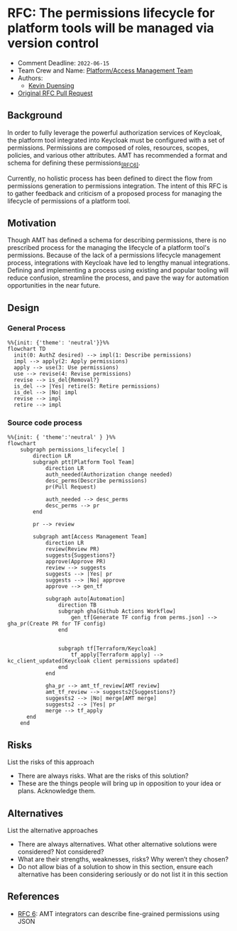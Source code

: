 # RFC: The permissions lifecycle for platform tools will be managed via version control

<!--
The title is what you want comments on. Use the active voice in a future tense.
Example:
    - The website will be built using the XZY framework
-->

* Comment Deadline: `2022-06-15`
* Team Crew and Name: [Platform/Access Management Team](https://dsva.slack.com/archives/C02GQ27HXQW)
* Authors:
  * [Kevin Duensing](https://github.com/kjduensing)
* [Original RFC Pull Request](https://github.com/department-of-veterans-affairs/va.gov-platform-arch/pull/-1)

## Background
In order to fully leverage the powerful authorization services of Keycloak, the platform tool integrated into Keycloak must be configured with a set of permissions. Permissions are composed of roles, resources, scopes, policies, and various other attributes. AMT has recommended a format and schema for defining these permissions<sub>[[RFC6]](https://vfs.atlassian.net/wiki/spaces/AMT/pages/2142011842/RFC+6+AMT+integrators+can+describe+fine-grained+permissions+using+JSON)</sub>.

Currently, no holistic process has been defined to direct the flow from permissions generation to permissions integration. The intent of this RFC is to gather feedback and criticism of a proposed process for managing the lifecycle of permissions of a platform tool.

## Motivation
Though AMT has defined a schema for describing permissions, there is no prescribed process for the managing the lifecycle of a platform tool's permissions. Because of the lack of a permissions lifecycle management process, integrations with Keycloak have led to lengthy manual integrations. Defining and implementing a process using existing and popular tooling will reduce confusion, streamline the process, and pave the way for automation opportunities in the near future. 

## Design
### General Process
```mermaid
%%{init: {'theme': 'neutral'}}%%
flowchart TD
  init(0: AuthZ desired) --> impl(1: Describe permissions)
  impl --> apply(2: Apply permissions)
  apply --> use(3: Use permissions)
  use --> revise(4: Revise permissions)
  revise --> is_del{Removal?}
  is_del --> |Yes| retire(5: Retire permissions)
  is_del --> |No| impl
  revise --> impl
  retire --> impl
```
### Source code process
```mermaid
%%{init: { 'theme':'neutral' } }%%
flowchart
    subgraph permissions_lifecycle[ ]
        direction LR
        subgraph ptt[Platform Tool Team]
            direction LR
            auth_needed(Authorization change needed)
            desc_perms(Describe permissions)
            pr(Pull Request)

            auth_needed --> desc_perms
            desc_perms --> pr
        end

        pr --> review
        
        subgraph amt[Access Management Team]
            direction LR
            review(Review PR)
            suggests{Suggestions?}
            approve(Approve PR)
            review --> suggests
            suggests --> |Yes| pr
            suggests --> |No| approve
            approve --> gen_tf

            subgraph auto[Automation]
                direction TB
                subgraph gha[Github Actions Workflow]
                    gen_tf[Generate TF config from perms.json] --> gha_pr(Create PR for TF config)
                end
                

                subgraph tf[Terraform/Keycloak]
                    tf_apply[Terraform apply] --> kc_client_updated[Keycloak client permissions updated]
                end
            end
           
            gha_pr --> amt_tf_review[AMT review]
            amt_tf_review --> suggests2{Suggestions?}
            suggests2 --> |No| merge[AMT merge]
            suggests2 --> |Yes| pr
            merge --> tf_apply
      end
    end
```

## Risks

List the risks of this approach

* There are always risks. What are the risks of this solution?
* These are the things people will bring up in opposition to your idea or plans. Acknowledge them.

## Alternatives

List the alternative approaches

* There are always alternatives. What other alternative solutions were considered? Not considered?
* What are their strengths, weaknesses, risks? Why weren’t they chosen?
* Do not allow bias of a solution to show in this section, ensure each alternative has been considering seriously or do not list it in this section

## References
* [RFC 6](https://github.com/department-of-veterans-affairs/va.gov-platform-arch/blob/<FULL_COMMIT_HASH>/rfc/<FILENAME>.md): AMT integrators can describe fine-grained permissions using JSON

